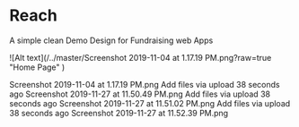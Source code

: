 # Reach
A simple clean Demo Design for Fundraising web Apps

![Alt text](/../master/Screenshot 2019-11-04 at 1.17.19 PM.png?raw=true "Home Page" )

Screenshot 2019-11-04 at 1.17.19 PM.png	Add files via upload	38 seconds ago
Screenshot 2019-11-27 at 11.50.49 PM.png	Add files via upload	38 seconds ago
Screenshot 2019-11-27 at 11.51.02 PM.png	Add files via upload	38 seconds ago
Screenshot 2019-11-27 at 11.52.39 PM.png
